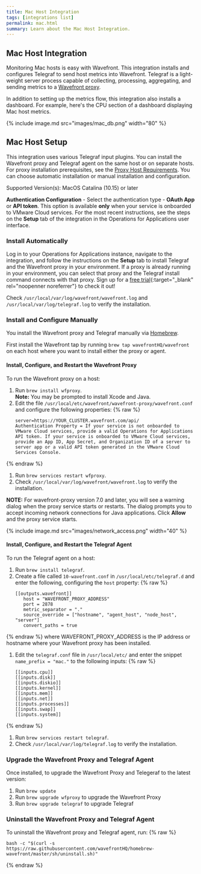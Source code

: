 ```yaml
---
title: Mac Host Integration
tags: [integrations list]
permalink: mac.html
summary: Learn about the Mac Host Integration.
---
```

## Mac Host Integration

Monitoring Mac hosts is easy with Wavefront. This integration installs and configures Telegraf to send host metrics
into Wavefront. Telegraf is a light-weight server process capable of collecting, processing, aggregating, and sending metrics to a [Wavefront proxy](https://docs.wavefront.com/proxies.html).

In addition to setting up the metrics flow, this integration also installs a dashboard. For example, here's the CPU section of a dashboard displaying Mac host metrics.

{% include image.md src="images/mac_db.png" width="80" %}

## Mac Host Setup



This integration uses various Telegraf input plugins. You can install the Wavefront proxy and Telegraf agent on the same host or on separate hosts. For proxy installation prerequisites, see the [Proxy Host Requirements](https://docs.wavefront.com/proxies_installing.html#proxy-host-requirements). You can choose automatic installation or manual installation and configuration.

Supported Version(s): MacOS Catalina (10.15) or later

**Authentication Configuration** - Select the authentication type - **OAuth App** or **API token**. This option is available **only** when your service is onboarded to VMware Cloud services. For the most recent instructions, see the steps on the **Setup** tab of the integration in the Operations for Applications user interface.

### Install Automatically

Log in to your Operations for Applications instance, navigate to the integration, and follow the instructions on the **Setup** tab to install Telegraf and the Wavefront proxy in your environment. If a proxy is already running in your environment, you can select that proxy and the Telegraf install command connects with that proxy. Sign up for a [free trial](https://tanzu.vmware.com/observability-trial){:target="_blank" rel="noopenner noreferrer"} to check it out!

Check `/usr/local/var/log/wavefront/wavefront.log` and `/usr/local/var/log/telegraf.log` to verify the installation.

### Install and Configure Manually

You install the Wavefront proxy and Telegraf manually via [Homebrew](https://brew.sh/).

First install the Wavefront tap by running `brew tap wavefrontHQ/wavefront` on each host where you want to install either the proxy or agent.

#### Install, Configure, and Restart the Wavefront Proxy

To run the Wavefront proxy on a host:

1. Run `brew install wfproxy`.  
   **Note:** You may be prompted to install Xcode and Java.
1. Edit the file `/usr/local/etc/wavefront/wavefront-proxy/wavefront.conf` and configure the following properties:{% raw %}
   ```
   server=https://YOUR_CLUSTER.wavefront.com/api/
   Authentication Property = If your service is not onboarded to VMware Cloud services, provide a valid Operations for Applications API token. If your service is onboarded to VMware Cloud services, provide an App ID, App Secret, and Organization ID of a server to server app or a valid API token generated in the VMware Cloud Services Console.
   ```
{% endraw %}
1. Run `brew services restart wfproxy`.
1. Check `/usr/local/var/log/wavefront/wavefront.log` to verify the installation.

**NOTE:** For wavefront-proxy version 7.0 and later, you will see a warning dialog when the proxy service starts or restarts. The dialog prompts you to accept incoming network connections for Java applications. Click **Allow** and the proxy service starts.

{% include image.md src="images/network_access.png" width="40" %}

#### Install, Configure, and Restart the Telegraf Agent

To run the Telegraf agent on a host:

1. Run `brew install telegraf`.
1. Create a file called `10-wavefront.conf` in `/usr/local/etc/telegraf.d` and enter the following, configuring the `host` property:{% raw %}
   ```
   [[outputs.wavefront]]
      host = "WAVEFRONT_PROXY_ADDRESS"
      port = 2878
      metric_separator = "."
      source_override = ["hostname", "agent_host", "node_host", "server"]
      convert_paths = true
   ```
{% endraw %}
   where WAVEFRONT_PROXY_ADDRESS is the IP address or hostname where your Wavefront proxy has been installed.
1. Edit the `telegraf.conf` file in `/usr/local/etc/` and enter the snippet `name_prefix = "mac."` to the following inputs:{% raw %}
   ```
   [[inputs.cpu]]
   [[inputs.disk]]
   [[inputs.diskio]]
   [[inputs.kernel]]
   [[inputs.mem]]
   [[inputs.net]]
   [[inputs.processes]]
   [[inputs.swap]]
   [[inputs.system]]
   ```
{% endraw %}
1. Run `brew services restart telegraf`.
1. Check `/usr/local/var/log/telegraf.log` to verify the installation.

### Upgrade the Wavefront Proxy and Telegraf Agent
Once installed, to upgrade the Wavefront Proxy and Telegeraf to the latest version:
1. Run `brew update`
2. Run `brew upgrade wfproxy` to upgrade the Wavefront Proxy
3. Run `brew upgrade telegraf` to upgrade Telegraf

### Uninstall the Wavefront Proxy and Telegraf Agent

To uninstall the Wavefront proxy and Telegraf agent, run:{% raw %}
```
bash -c "$(curl -s https://raw.githubusercontent.com/wavefrontHQ/homebrew-wavefront/master/sh/uninstall.sh)"
```
{% endraw %}



